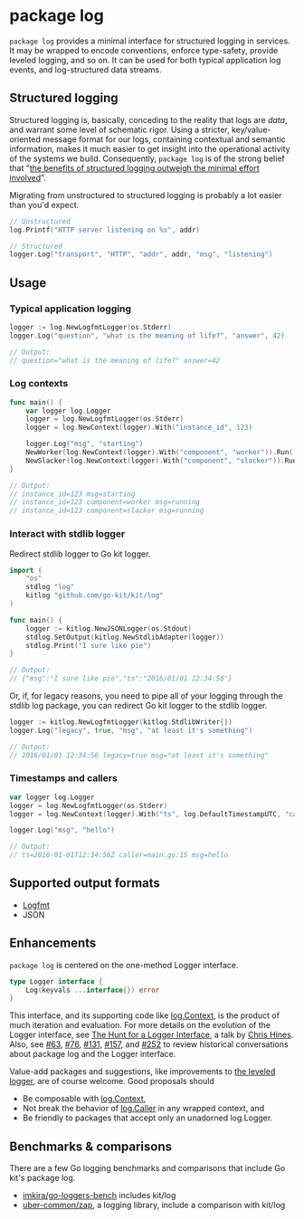 # package log

`package log` provides a minimal interface for structured logging in services.
It may be wrapped to encode conventions, enforce type-safety, provide leveled logging, and so on.
It can be used for both typical application log events, and log-structured data streams.

## Structured logging

Structured logging is, basically, conceding to the reality that logs are _data_,
 and warrant some level of schematic rigor.
Using a stricter, key/value-oriented message format for our logs,
 containing contextual and semantic information,
 makes it much easier to get insight into the operational activity of the systems we build.
Consequently, `package log` is of the strong belief that
 "[the benefits of structured logging outweigh the minimal effort involved](https://www.thoughtworks.com/radar/techniques/structured-logging)".

Migrating from unstructured to structured logging is probably a lot easier than you'd expect.

```go
// Unstructured
log.Printf("HTTP server listening on %s", addr)

// Structured
logger.Log("transport", "HTTP", "addr", addr, "msg", "listening")
```

## Usage

### Typical application logging

```go
logger := log.NewLogfmtLogger(os.Stderr)
logger.Log("question", "what is the meaning of life?", "answer", 42)

// Output:
// question="what is the meaning of life?" answer=42
```

### Log contexts

```go
func main() {
	var logger log.Logger
	logger = log.NewLogfmtLogger(os.Stderr)
	logger = log.NewContext(logger).With("instance_id", 123)

	logger.Log("msg", "starting")
	NewWorker(log.NewContext(logger).With("component", "worker")).Run()
	NewSlacker(log.NewContext(logger).With("component", "slacker")).Run()
}

// Output:
// instance_id=123 msg=starting
// instance_id=123 component=worker msg=running
// instance_id=123 component=slacker msg=running
```

### Interact with stdlib logger

Redirect stdlib logger to Go kit logger.

```go
import (
	"os"
	stdlog "log"
	kitlog "github.com/go-kit/kit/log"
)

func main() {
	logger := kitlog.NewJSONLogger(os.Stdout)
	stdlog.SetOutput(kitlog.NewStdlibAdapter(logger))
	stdlog.Print("I sure like pie")
}

// Output:
// {"msg":"I sure like pie","ts":"2016/01/01 12:34:56"}
```

Or, if, for legacy reasons,
 you need to pipe all of your logging through the stdlib log package,
 you can redirect Go kit logger to the stdlib logger.

```go
logger := kitlog.NewLogfmtLogger(kitlog.StdlibWriter{})
logger.Log("legacy", true, "msg", "at least it's something")

// Output:
// 2016/01/01 12:34:56 legacy=true msg="at least it's something"
```

### Timestamps and callers

```go
var logger log.Logger
logger = log.NewLogfmtLogger(os.Stderr)
logger = log.NewContext(logger).With("ts", log.DefaultTimestampUTC, "caller", log.DefaultCaller)

logger.Log("msg", "hello")

// Output:
// ts=2016-01-01T12:34:56Z caller=main.go:15 msg=hello
```

## Supported output formats

- [Logfmt](https://brandur.org/logfmt)
- JSON

## Enhancements

`package log` is centered on the one-method Logger interface.

```go
type Logger interface {
	Log(keyvals ...interface{}) error
}
```

This interface, and its supporting code like [log.Context](https://godoc.org/github.com/go-kit/kit/log#Context),
 is the product of much iteration and evaluation.
For more details on the evolution of the Logger interface,
 see [The Hunt for a Logger Interface](http://go-talks.appspot.com/github.com/ChrisHines/talks/structured-logging/structured-logging.slide#1),
 a talk by [Chris Hines](https://github.com/ChrisHines).
Also, see
 [#63](https://github.com/go-kit/kit/issues/63),
 [#76](https://github.com/go-kit/kit/pull/76),
 [#131](https://github.com/go-kit/kit/issues/131),
 [#157](https://github.com/go-kit/kit/pull/157), and
 [#252](https://github.com/go-kit/kit/pull/252)
 to review historical conversations about package log and the Logger interface.

Value-add packages and suggestions,
 like improvements to [the leveled logger](https://godoc.org/github.com/go-kit/kit/log/levels),
 are of course welcome.
Good proposals should

- Be composable with [log.Context](https://godoc.org/github.com/go-kit/kit/log#Context),
- Not break the behavior of [log.Caller](https://godoc.org/github.com/go-kit/kit/log#Caller) in any wrapped context, and
- Be friendly to packages that accept only an unadorned log.Logger.

## Benchmarks & comparisons

There are a few Go logging benchmarks and comparisons that include Go kit's package log.

- [imkira/go-loggers-bench](https://github.com/imkira/go-loggers-bench) includes kit/log
- [uber-common/zap](https://github.com/uber-common/zap), a logging library, include a comparison with kit/log
